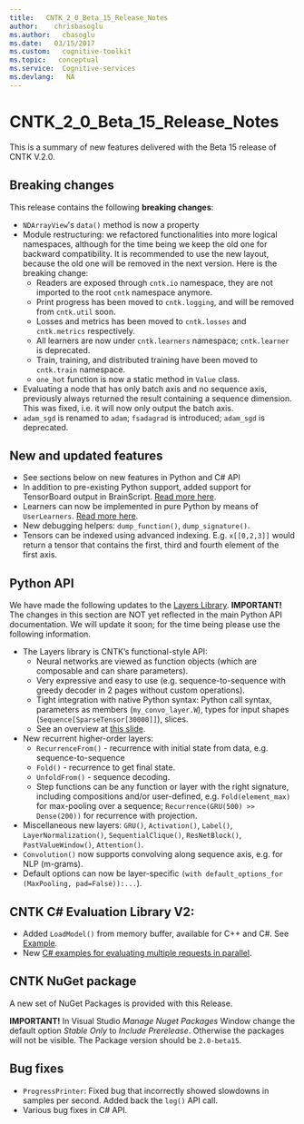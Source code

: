 ```yaml
---
title:   CNTK_2_0_Beta_15_Release_Notes
author:    chrisbasoglu
ms.author:   cbasoglu
ms.date:   03/15/2017
ms.custom:   cognitive-toolkit
ms.topic:   conceptual
ms.service:  Cognitive-services
ms.devlang:   NA
---
```


# CNTK_2_0_Beta_15_Release_Notes

This is a summary of new features delivered with the Beta 15 release of CNTK V.2.0.


## Breaking changes

This release contains the following **breaking changes**:

* `NDArrayView`'s `data()` method is now a property 
* Module restructuring: we refactored functionalities into more logical namespaces, although for the time being we keep the old one for backward compatibility. It is recommended to use the new layout, because the old one will be removed in the next version. Here is the breaking change:
  * Readers are exposed through `cntk.io` namespace, they are not imported to the root `cntk` namespace anymore.
  * Print progress has been moved to `cntk.logging`, and will be removed from `cntk.util` soon.
  * Losses and metrics has been moved to `cntk.losses` and `cntk.metrics` respectively.
  * All learners are now under `cntk.learners` namespace; `cntk.learner` is deprecated.
  * Train, training, and distributed training have been moved to `cntk.train` namespace.
  * `one_hot` function is now a static method in `Value` class.
* Evaluating a node that has only batch axis and no sequence axis, previously always returned the result containing a sequence dimension. This was fixed, i.e. it will now only output the batch axis.
* `adam_sgd` is renamed to `adam`; `fsadagrad` is introduced; `adam_sgd` is deprecated.

## New and updated features

* See sections below on new features in Python and C# API
*  In addition to pre-existing Python support, added support for TensorBoard output in BrainScript. [Read more here](../Using-TensorBoard-for-Visualization.md).
* Learners can now be implemented in pure Python by means of `UserLearners`. [Read more here](https://cntk.ai/pythondocs/extend.html#user-learners).
* New debugging helpers: `dump_function()`, `dump_signature()`.
* Tensors can be indexed using advanced indexing. E.g. `x[[0,2,3]]` would return a tensor that contains the first, third and fourth element of the first axis.

## Python API

We have made the following updates to the [Layers Library](https://cntk.ai/pythondocs/layerref.html). **IMPORTANT!** The changes in this section are NOT yet reflected in the main Python API documentation. We will update it soon; for the time being please use the following information.

* The Layers library is CNTK’s functional-style API:
  * Neural networks are viewed as function objects (which are composable and can share parameters).
  * Very expressive and easy to use (e.g. sequence-to-sequence with greedy decoder in 2 pages without custom operations).
  * Tight integration with native Python syntax: Python call syntax, parameters as members (`my_convo_layer.W`), types for input shapes (`Sequence[SparseTensor[30000]]`), slices.
  * See an overview at [this slide](https://github.com/Microsoft/CNTK/wiki/ppt/Layers-vs-API.pdf).
* New recurrent higher-order layers:
  * `RecurrenceFrom()` - recurrence with initial state from data, e.g. sequence-to-sequence
  * `Fold()` - recurrence to get final state.
  * `UnfoldFrom()` - sequence decoding.
  * Step functions can be any function or layer with the right signature, including compositions and/or user-defined, e.g. `Fold(element_max)` for max-pooling over a sequence; `Recurrence(GRU(500) >> Dense(200))` for recurrence with projection.
* Miscellaneous new layers: `GRU()`, `Activation()`, `Label()`, `LayerNormalization()`, `SequentialClique()`, `ResNetBlock()`, `PastValueWindow()`, `Attention()`.
* `Convolution()` now supports convolving along sequence axis, e.g. for NLP (m-grams).
* Default options can now be layer-specific `(with default_options_for (MaxPooling, pad=False)):...`).

## CNTK C# Evaluation Library V2:

* Added `LoadModel()` from memory buffer, available for C++ and C#. See [Example](https://github.com/Microsoft/CNTK/tree/v2.0.beta15.0/Examples/Evaluation/CNTKLibraryCSEvalCPUOnlyExamples).
* New [C# examples for evaluating multiple requests in parallel](../CNTK-Eval-Examples.md#examples-for-evaluating-multiple-requests-in-parallel).

## CNTK NuGet package

A new set of NuGet Packages is provided with this Release. 

**IMPORTANT!** In Visual Studio *Manage Nuget Packages* Window change the default option *Stable Only* to *Include Prerelease*. Otherwise the packages will not be visible. The Package version should be ```2.0-beta15```.

## Bug fixes

* `ProgressPrinter`: Fixed bug that incorrectly showed slowdowns in samples per second.  Added back the `log()` API call.
* Various bug fixes in C# API.
